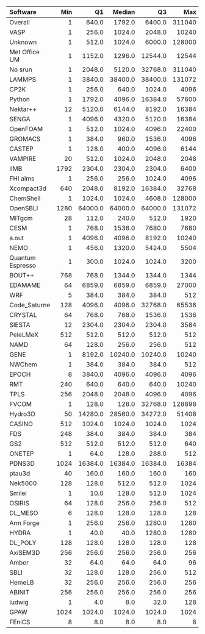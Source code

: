 | Software         |   Min |      Q1 |   Median |      Q3 |    Max |    Jobs |     Nodeh |   PercentUse |   Users |   Projects |
|:-----------------|------:|--------:|---------:|--------:|-------:|--------:|----------:|-------------:|--------:|-----------:|
| Overall          |     1 |   640.0 |   1792.0 |  6400.0 | 311040 | 1322582 | 4137872.2 |        100.0 |     929 |        124 |
| VASP             |     1 |   256.0 |   1024.0 |  2048.0 |  10240 |   64492 |  615992.1 |         14.9 |     148 |         16 |
| Unknown          |     1 |   512.0 |   1024.0 |  6000.0 | 128000 |  804954 |  610630.3 |         14.8 |     440 |         92 |
| Met Office UM    |     1 |  1152.0 |   1296.0 | 12544.0 |  12544 |   45083 |  507054.3 |         12.3 |      39 |          5 |
| No srun          |     1 |  2048.0 |   5120.0 | 32768.0 | 311040 |  121922 |  432675.1 |         10.5 |     713 |        101 |
| LAMMPS           |     1 |  3840.0 |  38400.0 | 38400.0 | 131072 |   10133 |  273886.1 |          6.6 |      41 |         16 |
| CP2K             |     1 |   256.0 |    640.0 |  1024.0 |   4096 |   31332 |  199926.1 |          4.8 |      43 |          8 |
| Python           |     1 |  1792.0 |   4096.0 | 16384.0 |  57600 |   19395 |  189436.8 |          4.6 |      57 |         24 |
| Nektar++         |    12 |  5120.0 |   6144.0 |  8192.0 |  16384 |    1247 |  173261.8 |          4.2 |      15 |          4 |
| SENGA            |     1 |  4096.0 |   4320.0 |  5120.0 |  16384 |     627 |  148094.9 |          3.6 |       8 |          5 |
| OpenFOAM         |     1 |   512.0 |   1024.0 |  4096.0 |  22400 |    4186 |  147353.8 |          3.6 |      51 |         14 |
| GROMACS          |     1 |   384.0 |    960.0 |  1536.0 |   4096 |   33073 |  126942.9 |          3.1 |      41 |          6 |
| CASTEP           |     1 |   128.0 |    400.0 |  4096.0 |   6144 |   69448 |   77630.8 |          1.9 |      51 |          6 |
| VAMPIRE          |    20 |   512.0 |   1024.0 |  2048.0 |   2048 |    2061 |   70777.2 |          1.7 |      11 |          4 |
| iIMB             |  1792 |  2304.0 |   2304.0 |  2304.0 |   6400 |     159 |   56381.2 |          1.4 |       2 |          2 |
| FHI aims         |     1 |   256.0 |    256.0 |  1024.0 |   4096 |   22547 |   51927.1 |          1.3 |      24 |          4 |
| Xcompact3d       |   640 |  2048.0 |   8192.0 | 16384.0 |  32768 |     956 |   46174.9 |          1.1 |       5 |          5 |
| ChemShell        |     1 |  1024.0 |   1024.0 |  4608.0 | 128000 |    3259 |   44055.4 |          1.1 |      13 |          4 |
| OpenSBLI         |  1280 | 64000.0 |  64000.0 | 64000.0 | 131072 |      48 |   40201.2 |          1.0 |       3 |          2 |
| MITgcm           |    28 |   112.0 |    240.0 |   512.0 |   1920 |   41640 |   40090.9 |          1.0 |      13 |          3 |
| CESM             |     1 |   768.0 |   1536.0 |  7680.0 |   7680 |     399 |   27387.6 |          0.7 |      11 |          1 |
| a.out            |     1 |  4096.0 |   4096.0 |  8192.0 |  10240 |    1113 |   25407.8 |          0.6 |      12 |          7 |
| NEMO             |     1 |   456.0 |   1320.0 |  5424.0 |   5504 |    4745 |   23482.2 |          0.6 |      21 |          2 |
| Quantum Espresso |     1 |   300.0 |   1024.0 |  1024.0 |   3200 |   12685 |   23429.4 |          0.6 |      40 |          8 |
| BOUT++           |   768 |   768.0 |   1344.0 |  1344.0 |   1344 |     115 |   21227.8 |          0.5 |       1 |          1 |
| EDAMAME          |    64 |  6859.0 |   6859.0 |  6859.0 |  27000 |      62 |   21070.8 |          0.5 |       2 |          1 |
| WRF              |     5 |   384.0 |    384.0 |   384.0 |    512 |     247 |   20275.9 |          0.5 |       6 |          5 |
| Code_Saturne     |   128 |  4096.0 |   4096.0 | 32768.0 |  65536 |     180 |   19089.7 |          0.5 |       6 |          4 |
| CRYSTAL          |    64 |   768.0 |    768.0 |  1536.0 |   1536 |     529 |   14989.8 |          0.4 |       9 |          4 |
| SIESTA           |    12 |  2304.0 |   2304.0 |  2304.0 |   3584 |     588 |   10317.3 |          0.2 |       4 |          3 |
| PeleLMeX         |   512 |   512.0 |    512.0 |   512.0 |    512 |     185 |    8696.6 |          0.2 |       2 |          1 |
| NAMD             |    64 |   128.0 |    256.0 |   256.0 |    512 |    2312 |    7781.0 |          0.2 |       6 |          3 |
| GENE             |     1 |  8192.0 |  10240.0 | 10240.0 |  10240 |     340 |    7241.3 |          0.2 |      11 |          3 |
| NWChem           |     1 |   384.0 |    384.0 |   384.0 |    512 |   19243 |    7150.4 |          0.2 |       9 |          4 |
| EPOCH            |     8 |  3840.0 |   4096.0 |  4096.0 |   4096 |     149 |    7101.0 |          0.2 |       4 |          1 |
| RMT              |   240 |   640.0 |    640.0 |   640.0 |  10240 |     393 |    6032.8 |          0.1 |       5 |          1 |
| TPLS             |   256 |  2048.0 |   2048.0 |  4096.0 |   4096 |      72 |    5889.6 |          0.1 |       3 |          1 |
| FVCOM            |     1 |   128.0 |    128.0 | 32768.0 | 128898 |     215 |    5614.7 |          0.1 |       3 |          1 |
| Hydro3D          |    50 | 14280.0 |  28560.0 | 34272.0 |  51408 |      81 |    5301.7 |          0.1 |       3 |          2 |
| CASINO           |   512 |  1024.0 |   1024.0 |  1024.0 |   1024 |      34 |    4368.4 |          0.1 |       1 |          1 |
| FDS              |   248 |   384.0 |    384.0 |   384.0 |    384 |      58 |    3477.0 |          0.1 |       1 |          1 |
| GS2              |   512 |   512.0 |    512.0 |   512.0 |    640 |     119 |    3362.8 |          0.1 |       2 |          1 |
| ONETEP           |     1 |    64.0 |    128.0 |   288.0 |    512 |     571 |    2005.3 |          0.0 |       4 |          1 |
| PDNS3D           |  1024 | 16384.0 |  16384.0 | 16384.0 |  16384 |      39 |    1735.4 |          0.0 |       2 |          1 |
| ptau3d           |    40 |   160.0 |    160.0 |   160.0 |    160 |      11 |    1341.9 |          0.0 |       1 |          1 |
| Nek5000          |   128 |   128.0 |    512.0 |   512.0 |   1024 |      14 |     402.0 |          0.0 |       1 |          1 |
| Smilei           |     1 |    10.0 |    128.0 |   512.0 |   1024 |     312 |     349.2 |          0.0 |       5 |          2 |
| OSIRIS           |    64 |   128.0 |    256.0 |   256.0 |    512 |      17 |     347.4 |          0.0 |       1 |          1 |
| DL_MESO          |     6 |   128.0 |    128.0 |   128.0 |    128 |      29 |     274.8 |          0.0 |       1 |          1 |
| Arm Forge        |     1 |   256.0 |    256.0 |  1280.0 |   1280 |     328 |      86.1 |          0.0 |      13 |         11 |
| HYDRA            |     1 |    40.0 |     40.0 |  1280.0 |   1280 |     110 |      48.5 |          0.0 |       7 |          4 |
| DL_POLY          |   128 |   128.0 |    128.0 |   128.0 |    128 |      31 |      44.1 |          0.0 |       1 |          1 |
| AxiSEM3D         |   256 |   256.0 |    256.0 |   256.0 |    256 |      48 |      27.5 |          0.0 |       1 |          1 |
| Amber            |    32 |    64.0 |     64.0 |    64.0 |     96 |     215 |      10.9 |          0.0 |       2 |          2 |
| SBLI             |    32 |   128.0 |    128.0 |   256.0 |    512 |     136 |       5.0 |          0.0 |       1 |          1 |
| HemeLB           |    32 |   256.0 |    256.0 |   256.0 |    256 |       9 |       4.6 |          0.0 |       1 |          1 |
| ABINIT           |   256 |   256.0 |    256.0 |   256.0 |    256 |       2 |       0.7 |          0.0 |       1 |          1 |
| ludwig           |     1 |     4.0 |      8.0 |    32.0 |    128 |     281 |       0.2 |          0.0 |       3 |          2 |
| GPAW             |  1024 |  1024.0 |   1024.0 |  1024.0 |   1024 |       1 |       0.0 |          0.0 |       1 |          1 |
| FEniCS           |     8 |     8.0 |      8.0 |     8.0 |      8 |       2 |       0.0 |          0.0 |       1 |          1 |